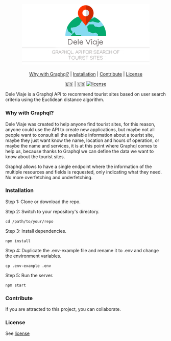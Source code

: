 <h4 align="center">
  <img src="logo-en.png" alt="Dele Viaje Logo" />
</h4>

<div align="center">

[Why with Graphql?](#why-with-graphql) | [Installation](#installation) | [Contribute](#contribute) | [License](#license)

[:es:](README-ES.md) | [:us:](README.md)
[![license][img-license-badge]][MIT]

</div>

Dele Viaje is a Graphql API to recommend tourist sites based on user search criteria using the Euclidean distance algorithm.

### Why with Graphql?
Dele Viaje was created to help anyone find tourist sites, for this reason, anyone could use the API to create new applications, but maybe not all people want to consult all the available information about a tourist site, maybe they just want know the name, location and hours of operation, or maybe the name and services, it is at this point where Graphql comes to help us, because thanks to Graphql we can define the data we want to know about the tourist sites.

Graphql allows to have a single endpoint where the information of the multiple resources and fields is requested, only indicating what they need. No more overfetching and underfetching.

### Installation
Step 1: Clone or download the repo.

Step 2: Switch to your repository's directory.
```
cd /path/to/your/repo
```

Step 3: Install dependencies.
```
npm install
```

Step 4:  Duplicate the .env-example file and rename it to .env and change the environment variables.
```
cp .env-example .env
```

Step 5: Run the server.
```
npm start
```

### Contribute
If you are attracted to this project, you can collaborate.

### License
See [license](LICENSE)

[img-license-badge]:https://img.shields.io/github/license/bryandms/dele-viaje-graphql.svg?label=LICENSE&style=for-the-badge
[MIT]:https://opensource.org/licenses/MIT
